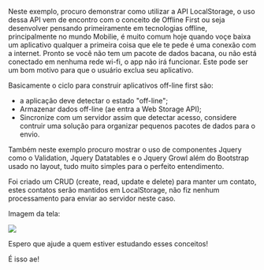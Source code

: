 
Neste exemplo, procuro demonstrar como utilizar a API LocalStorage, o uso dessa API vem de encontro com o conceito de Offline First
ou seja desenvolver pensando primeiramente em tecnologias offline, principalmente no mundo Mobilie, é muito comum hoje quando voçe baixa um aplicativo qualquer a primeira coisa que ele te pede é uma conexão com a internet. Pronto se você não tem um pacote de dados 
bacana, ou não está conectado em nenhuma rede wi-fi, o app não irá funcionar. Este pode ser um bom motivo para que o usuário exclua seu aplicativo.

Basicamente o ciclo para construir aplicativos off-line first são:

- a aplicação deve detectar o estado "off-line";
- Armazenar dados off-line (ae entra a Web Storage API);
- Sincronize com um servidor assim que detectar acesso, considere contruir uma solução para organizar pequenos pacotes de dados 
  para o envio.

Também neste exemplo procuro mostrar o uso de componentes Jquery como o Validation, Jquery Datatables e o Jquery Growl além
do Bootstrap usado no layout, tudo muito simples para o perfeito entendimento.

Foi criado um CRUD (create, read, update e delete) para manter um contato, estes contatos serão mantidos em LocalStorage, não
fiz nenhum processamento para enviar ao servidor neste caso.

Imagem da tela:

<img src="https://github.com/mdcarmo/CrudLocalStorage/blob/master/img/img.PNG" />

Espero que ajude a quem estiver estudando esses conceitos!

É isso ae!
